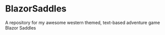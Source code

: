 # BlazorSaddles
A repository for my awesome western themed, text-based adventure game Blazor Saddles
